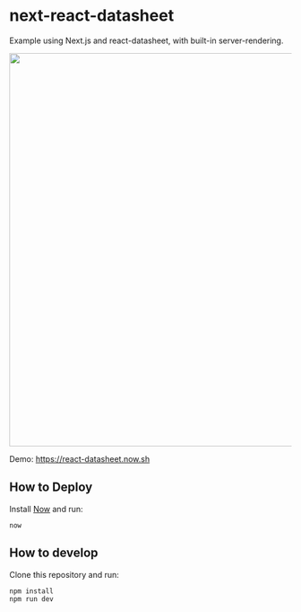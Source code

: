 # next-react-datasheet

Example using Next.js and react-datasheet, with built-in server-rendering.

<img src="https://cloud.githubusercontent.com/assets/13041/24676342/741bebe6-1937-11e7-8262-84888ed3c68f.gif" width="700" />

Demo: https://react-datasheet.now.sh

## How to Deploy

Install [Now](https://zeit.co/download) and run:

```
now
```

## How to develop

Clone this repository and run:

```
npm install
npm run dev
```
